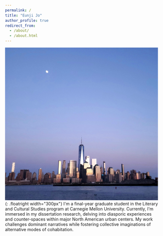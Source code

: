 ```yaml
---
permalink: /
title: "Eunji Jo"
author_profile: true
redirect_from: 
  - /about/
  - /about.html
---
```



![A recent picture taken during a visit to NYC](/images/NewYork.jpg){:  .floatright  width="300px"}
I'm a final-year graduate student in the Literary and Cultural Studies program at Carnegie Mellon University. Currently, I'm immersed in my dissertation research, delving into diasporic experiences and counter-spaces within major North American urban centers. My work challenges dominant narratives while fostering collective imaginations of alternative modes of cohabitation.

